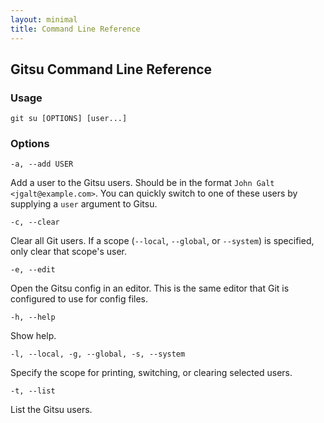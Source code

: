 ```yaml
---
layout: minimal
title: Command Line Reference
---
```


## Gitsu Command Line Reference

### Usage

`git su [OPTIONS] [user...]`


### Options

`-a, --add USER`

Add a user to the Gitsu users. Should be in the format `John Galt <jgalt@example.com>`. You can quickly switch to one of these users by supplying a `user` argument to Gitsu.

`-c, --clear`

Clear all Git users. If a scope (`--local`, `--global`, or `--system`) is specified, only clear that scope's user.

`-e, --edit`

Open the Gitsu config in an editor. This is the same editor that Git is configured to use for config files.

`-h, --help`

Show help.

`-l, --local, -g, --global, -s, --system `

Specify the scope for printing, switching, or clearing selected users.

`-t, --list`

List the Gitsu users.
